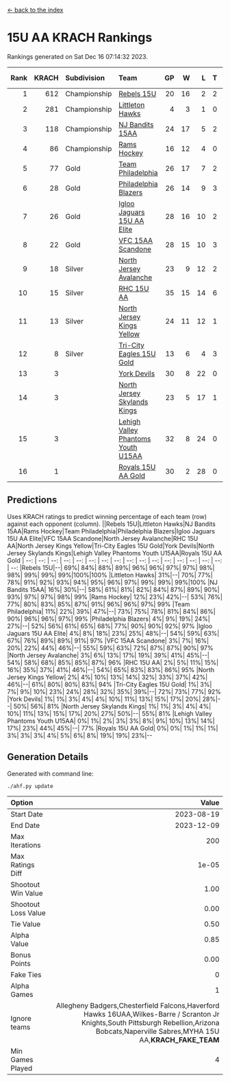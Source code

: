[<- back to the index](readme.md)
# 15U AA KRACH Rankings
Rankings generated on Sat Dec 16 07:14:32 2023.

Rank|KRACH|Subdivision|Team|GP|W|L|T|OTW|OTL|SoS|Exp Wins|Win Diff
---:|---:|:---|:---|---:|---:|---:|---:|---:|---:|---:|---:|---:
1|612|Championship|[Rebels 15U](https://gamesheetstats.com/seasons/3659/teams/140654/schedule)|20|16|2|2|0|1|450|17.8|-0.0
2|281|Championship|[Littleton Hawks](https://gamesheetstats.com/seasons/3659/teams/177078/schedule)|4|3|1|0|0|0|154|3.8|-0.0
3|118|Championship|[NJ Bandits 15AA](https://gamesheetstats.com/seasons/3659/teams/140648/schedule)|24|17|5|2|0|1|98|18.9|0.0
4|86|Championship|[Rams Hockey](https://gamesheetstats.com/seasons/3659/teams/140653/schedule)|16|12|4|0|2|2|283|12.9|0.0
5|77|Gold|[Team Philadelphia](https://gamesheetstats.com/seasons/3659/teams/140657/schedule)|26|17|7|2|1|0|104|18.9|0.0
6|28|Gold|[Philadelphia Blazers](https://gamesheetstats.com/seasons/3659/teams/140652/schedule)|26|14|9|3|4|1|30|16.4|0.0
7|26|Gold|[Igloo Jaguars 15U AA Elite](https://gamesheetstats.com/seasons/3659/teams/140645/schedule)|28|16|10|2|1|2|27|17.9|0.0
8|22|Gold|[VFC 15AA Scandone](https://gamesheetstats.com/seasons/3659/teams/140659/schedule)|28|15|10|3|2|2|194|17.4|0.0
9|18|Silver|[North Jersey Avalanche](https://gamesheetstats.com/seasons/3659/teams/140649/schedule)|23|9|12|2|2|1|230|10.9|0.0
10|15|Silver|[RHC 15U AA](https://gamesheetstats.com/seasons/3659/teams/140655/schedule)|35|15|14|6|0|4|32|18.9|0.0
11|13|Silver|[North Jersey Kings Yellow](https://gamesheetstats.com/seasons/3659/teams/140650/schedule)|24|11|12|1|1|0|52|12.4|0.0
12|8|Silver|[Tri-City Eagles 15U Gold](https://gamesheetstats.com/seasons/3659/teams/140658/schedule)|13|6|4|3|0|0|10|8.4|0.0
13|3||[York Devils](https://gamesheetstats.com/seasons/3659/teams/140660/schedule)|30|8|22|0|2|2|42|8.9|0.0
14|3||[North Jersey Skylands Kings](https://gamesheetstats.com/seasons/3659/teams/140651/schedule)|23|5|17|1|0|1|98|6.4|0.0
15|3||[Lehigh Valley Phantoms Youth U15AA](https://gamesheetstats.com/seasons/3659/teams/140646/schedule)|32|8|24|0|0|1|19|8.9|0.0
16|1||[Royals 15U AA Gold](https://gamesheetstats.com/seasons/3659/teams/140656/schedule)|30|2|28|0|2|0|26|2.9|0.0

## Predictions
Uses KRACH ratings to predict winning percentage of each team (row) against each opponent (column).
||Rebels 15U|Littleton Hawks|NJ Bandits 15AA|Rams Hockey|Team Philadelphia|Philadelphia Blazers|Igloo Jaguars 15U AA Elite|VFC 15AA Scandone|North Jersey Avalanche|RHC 15U AA|North Jersey Kings Yellow|Tri-City Eagles 15U Gold|York Devils|North Jersey Skylands Kings|Lehigh Valley Phantoms Youth U15AA|Royals 15U AA Gold
| --: | --: | --: | --: | --: | --: | --: | --: | --: | --: | --: | --: | --: | --: | --: | --: | --: 
|Rebels 15U|--| 69%| 84%| 88%| 89%| 96%| 96%| 97%| 97%| 98%| 98%| 99%| 99%| 99%|100%|100%
|Littleton Hawks| 31%|--| 70%| 77%| 78%| 91%| 92%| 93%| 94%| 95%| 96%| 97%| 99%| 99%| 99%|100%
|NJ Bandits 15AA| 16%| 30%|--| 58%| 61%| 81%| 82%| 84%| 87%| 89%| 90%| 93%| 97%| 97%| 98%| 99%
|Rams Hockey| 12%| 23%| 42%|--| 53%| 76%| 77%| 80%| 83%| 85%| 87%| 91%| 96%| 96%| 97%| 99%
|Team Philadelphia| 11%| 22%| 39%| 47%|--| 73%| 75%| 78%| 81%| 84%| 86%| 90%| 96%| 96%| 97%| 99%
|Philadelphia Blazers|  4%|  9%| 19%| 24%| 27%|--| 52%| 56%| 61%| 65%| 68%| 77%| 90%| 90%| 92%| 97%
|Igloo Jaguars 15U AA Elite|  4%|  8%| 18%| 23%| 25%| 48%|--| 54%| 59%| 63%| 67%| 76%| 89%| 89%| 91%| 97%
|VFC 15AA Scandone|  3%|  7%| 16%| 20%| 22%| 44%| 46%|--| 55%| 59%| 63%| 72%| 87%| 87%| 90%| 97%
|North Jersey Avalanche|  3%|  6%| 13%| 17%| 19%| 39%| 41%| 45%|--| 54%| 58%| 68%| 85%| 85%| 87%| 96%
|RHC 15U AA|  2%|  5%| 11%| 15%| 16%| 35%| 37%| 41%| 46%|--| 54%| 65%| 83%| 83%| 86%| 95%
|North Jersey Kings Yellow|  2%|  4%| 10%| 13%| 14%| 32%| 33%| 37%| 42%| 46%|--| 61%| 80%| 80%| 83%| 94%
|Tri-City Eagles 15U Gold|  1%|  3%|  7%|  9%| 10%| 23%| 24%| 28%| 32%| 35%| 39%|--| 72%| 73%| 77%| 92%
|York Devils|  1%|  1%|  3%|  4%|  4%| 10%| 11%| 13%| 15%| 17%| 20%| 28%|--| 50%| 56%| 81%
|North Jersey Skylands Kings|  1%|  1%|  3%|  4%|  4%| 10%| 11%| 13%| 15%| 17%| 20%| 27%| 50%|--| 55%| 81%
|Lehigh Valley Phantoms Youth U15AA|  0%|  1%|  2%|  3%|  3%|  8%|  9%| 10%| 13%| 14%| 17%| 23%| 44%| 45%|--| 77%
|Royals 15U AA Gold|  0%|  0%|  1%|  1%|  1%|  3%|  3%|  3%|  4%|  5%|  6%|  8%| 19%| 19%| 23%|--

## Generation Details

Generated with command line:
```
./ahf.py update
```

| Option | Value |
| :----- | ----: |
| Start Date | 2023-08-19 |
| End Date | 2023-12-09 |
| Max Iterations | 200 |
| Max Ratings Diff | 1e-05 |
| Shootout Win Value | 1.00 |
| Shootout Loss Value | 0.00 |
| Tie Value | 0.50 |
| Alpha Value | 0.85 |
| Bonus Points | 0.00 |
| Fake Ties | 0 |
| Alpha Games | 1 |
| Ignore teams | Allegheny Badgers,Chesterfield Falcons,Haverford Hawks 16UAA,Wilkes-Barre / Scranton Jr Knights,South Pittsburgh Rebellion,Arizona Bobcats,Naperville Sabres,MYHA 15U AA,__KRACH_FAKE_TEAM__ |
| Min Games Played | 4 |

